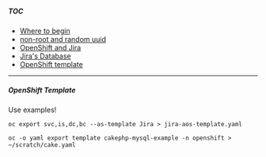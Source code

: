 ##### TOC

- [Where to begin](docs/1_wheretobegin.md)
- [non-root and random uuid](docs/2_nonroot.md)
- [OpenShift and Jira](docs/3_openshift.md)
- [Jira's Database](docs/4_database.md)
- [OpenShift template](docs/5_template.md)

---

##### OpenShift Template

Use examples!

```
oc export svc,is,dc,bc --as-template Jira > jira-aos-template.yaml
```

```
oc -o yaml export template cakephp-mysql-example -n openshift > ~/scratch/cake.yaml
```
